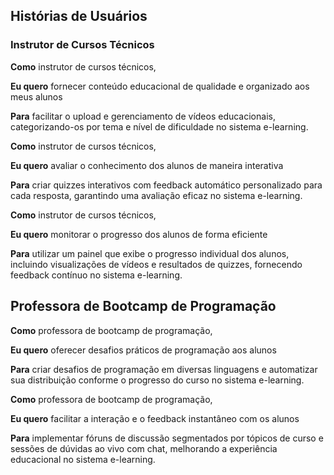 ## Histórias de Usuários

### Instrutor de Cursos Técnicos

**Como** instrutor de cursos técnicos,

**Eu quero** fornecer conteúdo educacional de qualidade e organizado aos meus alunos

**Para** facilitar o upload e gerenciamento de vídeos educacionais, categorizando-os por tema e nível de dificuldade no sistema e-learning.

**Como** instrutor de cursos técnicos,

**Eu quero** avaliar o conhecimento dos alunos de maneira interativa

**Para** criar quizzes interativos com feedback automático personalizado para cada resposta, garantindo uma avaliação eficaz no sistema e-learning.

**Como** instrutor de cursos técnicos,

**Eu quero** monitorar o progresso dos alunos de forma eficiente

**Para** utilizar um painel que exibe o progresso individual dos alunos, incluindo visualizações de vídeos e resultados de quizzes, fornecendo feedback contínuo no sistema e-learning.

## Professora de Bootcamp de Programação

**Como** professora de bootcamp de programação,

**Eu quero** oferecer desafios práticos de programação aos alunos

**Para** criar desafios de programação em diversas linguagens e automatizar sua distribuição conforme o progresso do curso no sistema e-learning.

**Como** professora de bootcamp de programação,

**Eu quero** facilitar a interação e o feedback instantâneo com os alunos

**Para** implementar fóruns de discussão segmentados por tópicos de curso e sessões de dúvidas ao vivo com chat, melhorando a experiência educacional no sistema e-learning.
